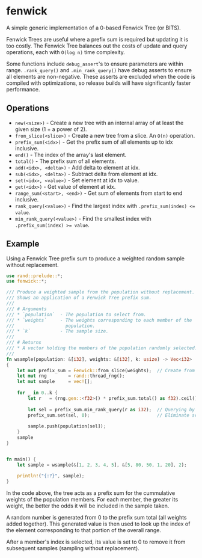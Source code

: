 # fenwick

A simple generic implementation of a 0-based Fenwick Tree (or BITS).

Fenwick Trees are useful where a prefix sum is required but updating it is too 
costly. The Fenwick Tree balances out the costs of update and query operations,
each with `O(log n)` time complexity.

Some functions include `debug_assert`'s to ensure parameters are within range.
`.rank_query()` and `.min_rank_query()` have debug asserts to ensure all 
elements are non-negative. These asserts are excluded when the code is compiled 
with optimizations, so release builds will have significantly faster 
performance.

## Operations

 * `new(<size>)` - Create a new tree with an internal array of at least the 
 given size (1 + a power of 2).
 * `from_slice(<slice>)` - Create a new tree from a slice. An `O(n)` operation.
 * `prefix_sum(<idx>)` - Get the prefix sum of all elements up to idx inclusive.
 * `end()` - The index of the array's last element.
 * `total()` - The prefix sum of all elements.
 * `add(<idx>, <delta>)` - Add delta to element at idx.
 * `sub(<idx>, <delta>)` - Subtract delta from element at idx.
 * `set(<idx>, <value>)` - Set element at idx to value.
 * `get(<idx>)` - Get value of element at idx.
 * `range_sum(<start>, <end>)` - Get sum of elements from start to end 
 inclusive.
 * `rank_query(<value>)` - Find the largest index with 
 `.prefix_sum(index) <= value`.
 * `min_rank_query(<value>)` - Find the smallest index with 
 `.prefix_sum(index) >= value`.
 
## Example

Using a Fenwick Tree prefix sum to produce a weighted random sample without
replacement.

```rust
use rand::prelude::*;
use fenwick::*;

/// Produce a weighted sample from the population without replacement. 
/// Shows an application of a Fenwick Tree prefix sum.
///
/// # Arguments
/// * `population`  - The population to select from.
/// * `weights`     - The weights corresponding to each member of the 
///                   population.
/// * `k`           - The sample size.
///
/// # Returns
/// * A vector holding the members of the population randomly selected.
///
fn wsample(population: &[i32], weights: &[i32], k: usize) -> Vec<i32>
{
    let mut prefix_sum = Fenwick::from_slice(weights);  // Create from slice.
    let mut rng        = rand::thread_rng();
    let mut sample     = vec![];
    
    for _ in 0..k {
        let r   = (rng.gen::<f32>() * prefix_sum.total() as f32).ceil();
        
        let sel = prefix_sum.min_rank_query(r as i32);  // Querying by value.
        prefix_sum.set(sel, 0);                         // Eliminate selection.
        
        sample.push(population[sel]);
    }
    sample
}


fn main() {
    let sample = wsample(&[1, 2, 3, 4, 5], &[5, 80, 50, 1, 20], 2);
    
    println!("{:?}", sample);
}
```
 
In the code above, the tree acts as a prefix sum for the cummulative weights
of the population members. For each member, the greater its weight, the better
the odds it will be included in the sample taken.

A random number is generated from 0 to the prefix sum total (all weights added
together). This generated value is then used to look up the index of the element 
corresponding to that portion of the overall range.

After a member's index is selected, its value is set to 0 to remove it from 
subsequent samples (sampling without replacement).
 
